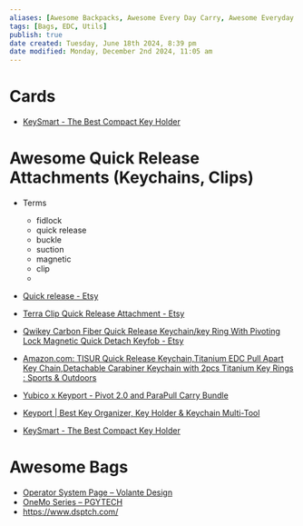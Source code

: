 ```yaml
---
aliases: [Awesome Backpacks, Awesome Every Day Carry, Awesome Everyday Carry, Awesome Utils, Awesome Bags]
tags: [Bags, EDC, Utils]
publish: true
date created: Tuesday, June 18th 2024, 8:39 pm
date modified: Monday, December 2nd 2024, 11:05 am
---
```


# Cards

- [KeySmart - The Best Compact Key Holder](https://www.getkeysmart.com/)

# Awesome Quick Release Attachments (Keychains, Clips)

- Terms
	- fidlock
	- quick release
	- buckle
	- suction
	- magnetic
	- clip
	- 

- [Quick release - Etsy](https://www.etsy.com/search?q=quick+release&ref=search_bar&dd_referrer=https%3A%2F%2Fwww.etsy.com%2Fmarket%2Ftitanium_quick_release_keychain%3Fref%3Dpagination%26page%3D2)
- [Terra Clip Quick Release Attachment - Etsy](https://www.etsy.com/listing/1828988615/terra-clip-quick-release-attachment?ga_order=most_relevant&ga_search_type=all&ga_view_type=gallery&ga_search_query=titanium+quick+release+keychain&ref=sc_gallery-1-4&sts=1)
- [Qwikey Carbon Fiber Quick Release Keychain/key Ring With Pivoting Lock Magnetic Quick Detach Keyfob - Etsy](https://www.etsy.com/listing/1644059088/qwikey-carbon-fiber-quick-release?ga_order=most_relevant&ga_search_type=all&ga_view_type=gallery&ga_search_query=titanium+quick+release+keychain&ref=sr_gallery-1-6&pro=1)
- [Amazon.com: TISUR Quick Release Keychain,Titanium EDC Pull Apart Key Chain,Detachable Carabiner Keychain with 2pcs Titanium Key Rings : Sports & Outdoors](https://www.amazon.com/TISUR-Keychain-Titanium-Detachable-Carabiner/dp/B0C3CHGJX9/ref=sr_1_21&keywords=quick%2Brelease%2Bclip%2Bclimbing%2Btitanium%2Bswivel&qid=1732678393&sprefix=quick%2Brelease%2Bclip%2Bclimbing%2Btitanium%2Bswivel%2Caps%2C91)

- [Yubico x Keyport - Pivot 2.0 and ParaPull Carry Bundle](https://www.yubico.com/product/yubico-keyport-pivot-parapull-carry-bundle/)
- [Keyport | Best Key Organizer, Key Holder & Keychain Multi-Tool](https://www.mykeyport.com/)
- [KeySmart - The Best Compact Key Holder](https://www.getkeysmart.com/)

# Awesome Bags

- [Operator System Page – Volante Design](https://www.volantedesign.us/pages/operator-system-page)
- [OneMo Series – PGYTECH](https://www.pgytech.com/collections/onemo-bags)
- https://www.dsptch.com/